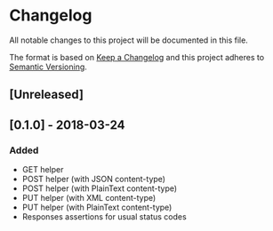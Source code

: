 # Changelog
All notable changes to this project will be documented in this file.

The format is based on [Keep a Changelog](http://keepachangelog.com/en/1.0.0/)
and this project adheres to [Semantic Versioning](http://semver.org/spec/v2.0.0.html).

## [Unreleased]

## [0.1.0] - 2018-03-24 

### Added
 - GET helper 
 - POST helper (with JSON content-type)
 - POST helper (with PlainText content-type)
 - PUT helper (with XML content-type)
 - PUT helper (with PlainText content-type)
 - Responses assertions for usual status codes
